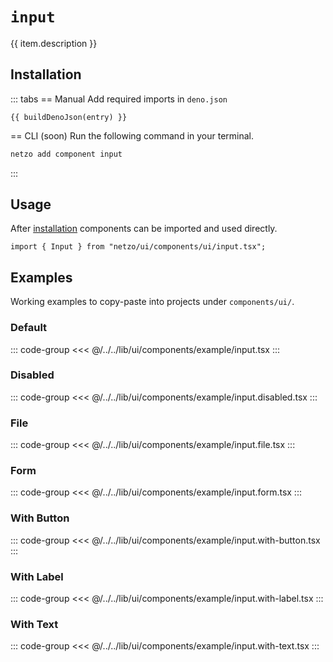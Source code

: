 <script setup>
import SectionDocsCards from '@theme/components/sections/SectionDocsCards.vue'
import en from '~/locales/en.js'
import { ui } from '~/../lib/ui/components/registry.ts'
import { buildDenoJson } from '~/src/utils.ts'
const item = en.components.find(({ uid }) => uid === 'input')
const entry = ui.find(i => item.uid === i.name)
</script>

<div class="mb-5 w-75px h-75px"  :class="item.icon" />

# `input`

{{ item.description }}

## Installation

::: tabs
== Manual
Add required imports in `deno.json`
```json-vue
{{ buildDenoJson(entry) }}
```
== CLI (soon)
Run the following command in your terminal.
```sh
netzo add component input
```
:::

## Usage

After [installation](#installation) components can be imported and used directly.

```tsx
import { Input } from "netzo/ui/components/ui/input.tsx";
```

## Examples

Working examples to copy-paste into projects under `components/ui/`.

### Default

::: code-group
<<< @/../../lib/ui/components/example/input.tsx
:::

### Disabled

::: code-group
<<< @/../../lib/ui/components/example/input.disabled.tsx
:::

### File

::: code-group
<<< @/../../lib/ui/components/example/input.file.tsx
:::

### Form

::: code-group
<<< @/../../lib/ui/components/example/input.form.tsx
:::

### With Button

::: code-group
<<< @/../../lib/ui/components/example/input.with-button.tsx
:::

### With Label

::: code-group
<<< @/../../lib/ui/components/example/input.with-label.tsx
:::

### With Text

::: code-group
<<< @/../../lib/ui/components/example/input.with-text.tsx
:::
